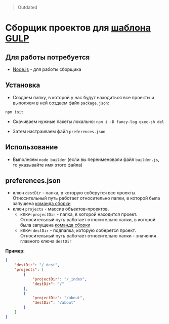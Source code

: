 > Outdated

# Сборщик проектов для [шаблона GULP](https://github.com/coolpanda02/gulp "Gulp шаблон для Frontend-разработки")

## Для работы потребуется
- [Node.js](https://nodejs.org/ "Node.js") - для работы сборщика

## Установка
- Создаем папку, в которой у нас будут находиться все проекты и выполяем в ней создаем файл `package.json`:

`npm init`

- Скачиваем нужные пакеты локально:
`npm i -D fancy-log exec-sh del`

- Затем настраиваем файл `preferences.json`

## Использование
- Выполняем `node builder` (если вы переименовали файл `builder.js`, то указывайте имя этого файла)

## preferences.json
- ключ `destDir` - папка, в которую соберутся все проекты. Относительный путь работает относительно папки, в которой была запущена [команда сборки](https://github.com/coolpanda02/builder#использование "команда сборки")
- ключ `projects` - массив объектов-проектов.
   - ключ `projectDir` - папка, в которой находится проект. Относительный путь работает относительно папки, в которой была запущена [команда сборки](https://github.com/coolpanda02/builder#использование "команда сборки")
   - ключ `destDir` - подпапка, которую соберется проект. Относительный путь работает относительно папки - значения главного ключа `destDir`

**Пример:**
```json
{
	"destDir": "/_dest",
	"projects": [
		{
			"projectDir": "/_index",
			"destDir": "/"
		},
		{
			"projectDir": "/about",
			"destDir": "/about"
		}
	]
}
```
